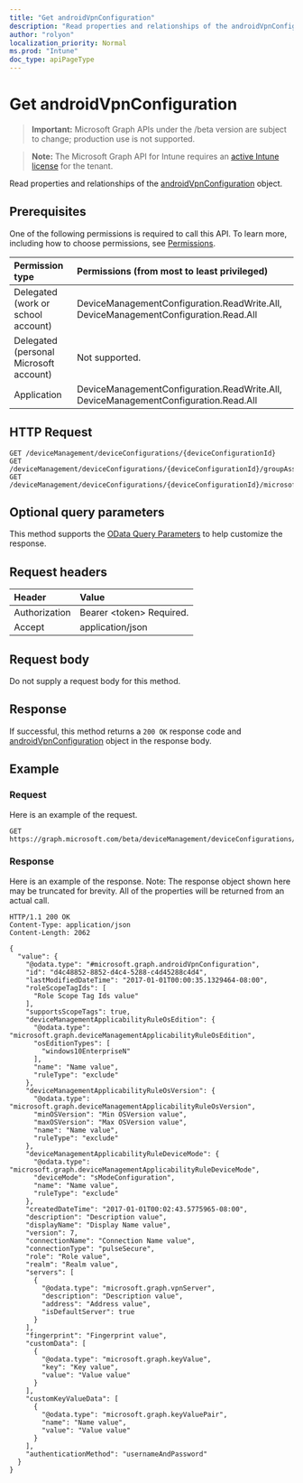 ```yaml
---
title: "Get androidVpnConfiguration"
description: "Read properties and relationships of the androidVpnConfiguration object."
author: "rolyon"
localization_priority: Normal
ms.prod: "Intune"
doc_type: apiPageType
---
```


# Get androidVpnConfiguration

> **Important:** Microsoft Graph APIs under the /beta version are subject to change; production use is not supported.

> **Note:** The Microsoft Graph API for Intune requires an [active Intune license](https://go.microsoft.com/fwlink/?linkid=839381) for the tenant.

Read properties and relationships of the [androidVpnConfiguration](../resources/intune-deviceconfig-androidvpnconfiguration.md) object.

## Prerequisites
One of the following permissions is required to call this API. To learn more, including how to choose permissions, see [Permissions](/graph/permissions-reference).

|Permission type|Permissions (from most to least privileged)|
|:---|:---|
|Delegated (work or school account)|DeviceManagementConfiguration.ReadWrite.All, DeviceManagementConfiguration.Read.All|
|Delegated (personal Microsoft account)|Not supported.|
|Application|DeviceManagementConfiguration.ReadWrite.All, DeviceManagementConfiguration.Read.All|

## HTTP Request
<!-- {
  "blockType": "ignored"
}
-->
``` http
GET /deviceManagement/deviceConfigurations/{deviceConfigurationId}
GET /deviceManagement/deviceConfigurations/{deviceConfigurationId}/groupAssignments/{deviceConfigurationGroupAssignmentId}/deviceConfiguration
GET /deviceManagement/deviceConfigurations/{deviceConfigurationId}/microsoft.graph.windowsDomainJoinConfiguration/networkAccessConfigurations/{deviceConfigurationId}
```

## Optional query parameters
This method supports the [OData Query Parameters](https://docs.microsoft.com/en-us/graph/query-parameters) to help customize the response.

## Request headers
|Header|Value|
|:---|:---|
|Authorization|Bearer &lt;token&gt; Required.|
|Accept|application/json|

## Request body
Do not supply a request body for this method.

## Response
If successful, this method returns a `200 OK` response code and [androidVpnConfiguration](../resources/intune-deviceconfig-androidvpnconfiguration.md) object in the response body.

## Example

### Request
Here is an example of the request.
``` http
GET https://graph.microsoft.com/beta/deviceManagement/deviceConfigurations/{deviceConfigurationId}
```

### Response
Here is an example of the response. Note: The response object shown here may be truncated for brevity. All of the properties will be returned from an actual call.
``` http
HTTP/1.1 200 OK
Content-Type: application/json
Content-Length: 2062

{
  "value": {
    "@odata.type": "#microsoft.graph.androidVpnConfiguration",
    "id": "d4c48852-8852-d4c4-5288-c4d45288c4d4",
    "lastModifiedDateTime": "2017-01-01T00:00:35.1329464-08:00",
    "roleScopeTagIds": [
      "Role Scope Tag Ids value"
    ],
    "supportsScopeTags": true,
    "deviceManagementApplicabilityRuleOsEdition": {
      "@odata.type": "microsoft.graph.deviceManagementApplicabilityRuleOsEdition",
      "osEditionTypes": [
        "windows10EnterpriseN"
      ],
      "name": "Name value",
      "ruleType": "exclude"
    },
    "deviceManagementApplicabilityRuleOsVersion": {
      "@odata.type": "microsoft.graph.deviceManagementApplicabilityRuleOsVersion",
      "minOSVersion": "Min OSVersion value",
      "maxOSVersion": "Max OSVersion value",
      "name": "Name value",
      "ruleType": "exclude"
    },
    "deviceManagementApplicabilityRuleDeviceMode": {
      "@odata.type": "microsoft.graph.deviceManagementApplicabilityRuleDeviceMode",
      "deviceMode": "sModeConfiguration",
      "name": "Name value",
      "ruleType": "exclude"
    },
    "createdDateTime": "2017-01-01T00:02:43.5775965-08:00",
    "description": "Description value",
    "displayName": "Display Name value",
    "version": 7,
    "connectionName": "Connection Name value",
    "connectionType": "pulseSecure",
    "role": "Role value",
    "realm": "Realm value",
    "servers": [
      {
        "@odata.type": "microsoft.graph.vpnServer",
        "description": "Description value",
        "address": "Address value",
        "isDefaultServer": true
      }
    ],
    "fingerprint": "Fingerprint value",
    "customData": [
      {
        "@odata.type": "microsoft.graph.keyValue",
        "key": "Key value",
        "value": "Value value"
      }
    ],
    "customKeyValueData": [
      {
        "@odata.type": "microsoft.graph.keyValuePair",
        "name": "Name value",
        "value": "Value value"
      }
    ],
    "authenticationMethod": "usernameAndPassword"
  }
}
```






